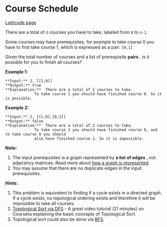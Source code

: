 # Course Schedule
[Leetcode page](https://leetcode.com/problems/course-schedule/description)

There are a total of _n_ courses you have to take, labeled from `0` to `n-1`.

Some courses may have prerequisites, for example to take course 0 you have to
first take course 1, which is expressed as a pair: `[0,1]`

Given the total number of courses and a list of prerequisite **pairs** , is it
possible for you to finish all courses?

**Example 1:**

    
    
    **Input:** 2, [[1,0]] 
    **Output:** true
    **Explanation:**  There are a total of 2 courses to take. 
                 To take course 1 you should have finished course 0. So it is possible.

**Example 2:**

    
    
    **Input:** 2, [[1,0],[0,1]]
    **Output:** false
    **Explanation:**  There are a total of 2 courses to take. 
                 To take course 1 you should have finished course 0, and to take course 0 you should
                 also have finished course 1. So it is impossible.
    

**Note:**

  1. The input prerequisites is a graph represented by **a list of edges** , not adjacency matrices. Read more about [how a graph is represented](https://www.khanacademy.org/computing/computer-science/algorithms/graph-representation/a/representing-graphs).
  2. You may assume that there are no duplicate edges in the input prerequisites.

  **Hints:**

  1. This problem is equivalent to finding if a cycle exists in a directed graph. If a cycle exists, no topological ordering exists and therefore it will be impossible to take all courses.
  2. [Topological Sort via DFS](https://class.coursera.org/algo-003/lecture/52) \- A great video tutorial (21 minutes) on Coursera explaining the basic concepts of Topological Sort.
  3. Topological sort could also be done via [BFS](http://en.wikipedia.org/wiki/Topological_sorting#Algorithms).

